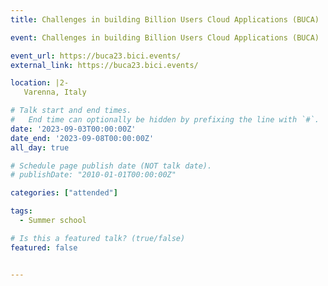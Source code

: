 ```yaml
---
title: Challenges in building Billion Users Cloud Applications (BUCA)

event: Challenges in building Billion Users Cloud Applications (BUCA)

event_url: https://buca23.bici.events/
external_link: https://buca23.bici.events/

location: |2-
   Varenna, Italy

# Talk start and end times.
#   End time can optionally be hidden by prefixing the line with `#`.
date: '2023-09-03T00:00:00Z'
date_end: '2023-09-08T00:00:00Z'
all_day: true

# Schedule page publish date (NOT talk date).
# publishDate: "2010-01-01T00:00:00Z"

categories: ["attended"]

tags:
  - Summer school

# Is this a featured talk? (true/false)
featured: false


---
```

